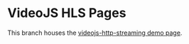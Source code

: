 # VideoJS HLS Pages

This branch houses the
[videojs-http-streaming demo page](http://videojs.github.io/http-streaming/).
